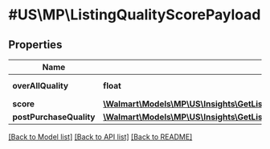 # #US\MP\ListingQualityScorePayload

## Properties

Name | Type | Description | Notes
------------ | ------------- | ------------- | -------------
**overAllQuality** | **float** | Over All Quality | [optional]
**score** | [**\Walmart\Models\MP\US\Insights\GetListingQualityScore200ResponsePayloadScore**](GetListingQualityScore200ResponsePayloadScore.md) |  | [optional]
**postPurchaseQuality** | [**\Walmart\Models\MP\US\Insights\GetListingQualityScore200ResponsePayloadPostPurchaseQuality**](GetListingQualityScore200ResponsePayloadPostPurchaseQuality.md) |  | [optional]


[[Back to Model list]](../) [[Back to API list]](../../Api/US/MP) [[Back to README]](../../README.md)
